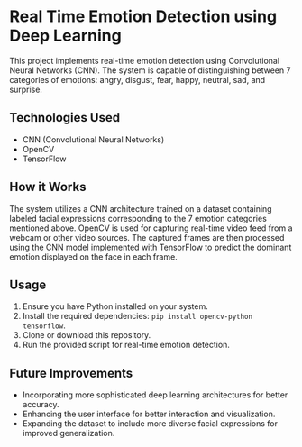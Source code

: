 # Real Time Emotion Detection using Deep Learning

This project implements real-time emotion detection using Convolutional Neural Networks (CNN). The system is capable of distinguishing between 7 categories of emotions: angry, disgust, fear, happy, neutral, sad, and surprise.

## Technologies Used
- CNN (Convolutional Neural Networks)
- OpenCV
- TensorFlow

## How it Works
The system utilizes a CNN architecture trained on a dataset containing labeled facial expressions corresponding to the 7 emotion categories mentioned above. OpenCV is used for capturing real-time video feed from a webcam or other video sources. The captured frames are then processed using the CNN model implemented with TensorFlow to predict the dominant emotion displayed on the face in each frame.

## Usage
1. Ensure you have Python installed on your system.
2. Install the required dependencies: `pip install opencv-python tensorflow`.
3. Clone or download this repository.
4. Run the provided script for real-time emotion detection.

## Future Improvements
- Incorporating more sophisticated deep learning architectures for better accuracy.
- Enhancing the user interface for better interaction and visualization.
- Expanding the dataset to include more diverse facial expressions for improved generalization.
